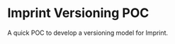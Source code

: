 Imprint Versioning POC
======================

A quick POC to develop a versioning model for Imprint. 



